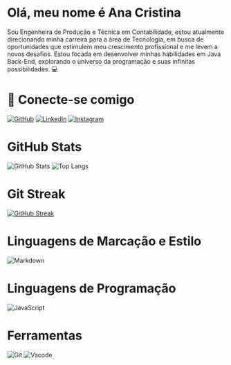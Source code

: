 # Olá, meu nome é Ana Cristina

Sou Engenheira de Produção e Técnica em Contabilidade, estou atualmente direcionando minha carreira para a área de Tecnologia, em busca de oportunidades que estimulem meu crescimento profissional e me levem a novos desafios. Estou focada em desenvolver minhas habilidades em Java Back-End, explorando o universo da programação e suas infinitas possibilidades. 💻

# 🔗 Conecte-se comigo


[![GitHub](https://img.shields.io/badge/GitHub-100000?style=for-the-badge&logo=github&logoColor=white)](https://github.com/anacrisrb)
[![LinkedIn](https://img.shields.io/badge/LinkedIn-0077B5?style=for-the-badge&logo=linkedin&logoColor=white)](https://www.linkedin.com/in/anacrisrb/)
[![Instagram](https://img.shields.io/badge/-Instagram-%23E4405F?style=for-the-badge&logo=instagram&logoColor=white)](https://www.instagram.com/anacrisrb/)

# GitHub Stats

![GitHub Stats](https://github-readme-stats.vercel.app/api?username=anacrisrb&theme=transparent&bg_color=000&border_color=30A3DC&show_icons=true&icon_color=30A3DC&title_color=E94D5F&text_color=FFF)
![Top Langs](https://github-readme-stats-git-masterrstaa-rickstaa.vercel.app/api/top-langs/?username=anacrisrb&bg_color=000&border_color=30A3DC&title_color=E94D5F&text_color=FFF)

# Git Streak 
[![GitHub Streak](https://streak-stats.demolab.com/?user=anacrisrb&theme=bear&background=000&border=30A3DC&dates=FFF)](https://git.io/streak-stats)

# Linguagens de Marcação e Estilo 

![Markdown](https://img.shields.io/badge/Markdown-000?style=for-the-badge&logo=markdown)

# Linguagens de Programação 

![JavaScript](https://img.shields.io/badge/JavaScript-F7DF1E?style=for-the-badge&logo=javascript&logoColor=black)


# Ferramentas

![Git](https://img.shields.io/badge/GIT-E44C30?style=for-the-badge&logo=git&logoColor=white)
![Vscode](https://img.shields.io/badge/Vscode-007ACC?style=for-the-badge&logo=visual-studio-code&logoColor=white)

#






